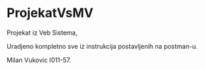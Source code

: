 # ProjekatVsMV
Projekat iz Veb Sistema,

Uradjeno kompletno sve iz instrukcija postavljenih na postman-u.

Milan Vukovic I011-57.
